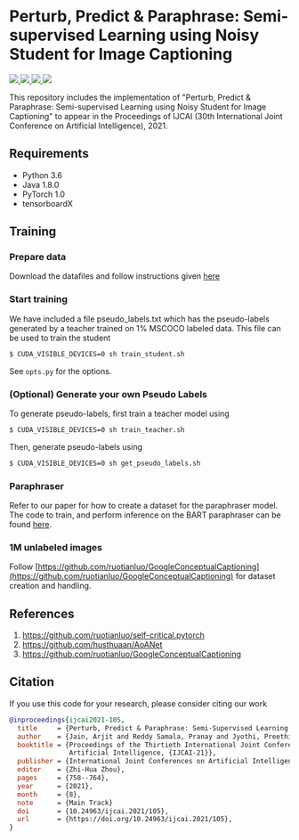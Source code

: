 # Perturb, Predict & Paraphrase: Semi-supervised Learning using Noisy Student for Image Captioning

<p>
  <a href="https://www.ijcai.org/proceedings/2021/">
    <img src="https://img.shields.io/badge/IJCAI-2021-red">
  </a>
    <a href="https://www.ijcai.org/proceedings/2021/0105.pdf">
      <img src="http://img.shields.io/badge/Paper-PDF-brightgreen.svg">
  </a>
  <a href="https://media1.virtualchair.net/spaces/ijcai-2021/poster-pdfs/3496.pdf">
      <img src="http://img.shields.io/badge/Poster-PDF-green.svg">
  </a>
  <a href="https://drive.google.com/file/d/1SPyobkEsVaSB7CvEFAFGEPhMQ4HzhojS/view">
      <img src="http://img.shields.io/badge/Slides-PDF-ff9e18.svg">
  </a>
</p>

This repository includes the implementation of "Perturb, Predict & Paraphrase: Semi-supervised Learning using Noisy Student for Image Captioning" to appear in the Proceedings of IJCAI (30th International Joint Conference on Artificial Intelligence), 2021.

## Requirements

- Python 3.6
- Java 1.8.0
- PyTorch 1.0
- tensorboardX


## Training 

### Prepare data

Download the datafiles and follow instructions given [here](https://github.com/ruotianluo/self-critical.pytorch/tree/master/data)

### Start training

We have included a file pseudo_labels.txt which has the pseudo-labels generated by a teacher trained on 1% MSCOCO labeled data. This file can be used to train the student

```bash
$ CUDA_VISIBLE_DEVICES=0 sh train_student.sh
```

See `opts.py` for the options. 

### (Optional) Generate your own Pseudo Labels

To generate pseudo-labels, first train a teacher model using 

```bash
$ CUDA_VISIBLE_DEVICES=0 sh train_teacher.sh
```

Then, generate pseudo-labels using

```bash
$ CUDA_VISIBLE_DEVICES=0 sh get_pseudo_labels.sh
```

### Paraphraser

Refer to our paper for how to create a dataset for the paraphraser model. The code to train, and perform inference on the BART paraphraser can be found [here](https://github.com/ThilinaRajapakse/simpletransformers/tree/master/examples/seq2seq/paraphrasing). 

### 1M unlabeled images

Follow [https://github.com/ruotianluo/GoogleConceptualCaptioning](https://github.com/ruotianluo/GoogleConceptualCaptioning) for dataset creation and handling. 

## References
1. https://github.com/ruotianluo/self-critical.pytorch
2. https://github.com/husthuaan/AoANet
3. https://github.com/ruotianluo/GoogleConceptualCaptioning

## Citation

If you use this code for your research, please consider citing our work

```bibtex
@inproceedings{ijcai2021-105,
  title     = {Perturb, Predict & Paraphrase: Semi-Supervised Learning using Noisy Student for Image Captioning},
  author    = {Jain, Arjit and Reddy Samala, Pranay and Jyothi, Preethi and Mittal, Deepak and Singh, Maneesh},
  booktitle = {Proceedings of the Thirtieth International Joint Conference on
               Artificial Intelligence, {IJCAI-21}},
  publisher = {International Joint Conferences on Artificial Intelligence Organization},
  editor    = {Zhi-Hua Zhou},
  pages     = {758--764},
  year      = {2021},
  month     = {8},
  note      = {Main Track}
  doi       = {10.24963/ijcai.2021/105},
  url       = {https://doi.org/10.24963/ijcai.2021/105},
}

```
